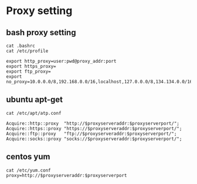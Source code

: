 Proxy setting
==============

## bash proxy setting

    cat .bashrc
    cat /etc/profile

    export http_proxy=user:pwd@proxy_addr:port
    export https_proxy=
    export ftp_proxy=
    export no_proxy=10.0.0.0/8,192.168.0.0/16,localhost,127.0.0.0/8,134.134.0.0/16

## ubuntu apt-get

    cat /etc/apt/atp.conf

    Acquire::http::proxy  "http://$proxyserveraddr:$proxyserverport/";
    Acquire::https::proxy "https://$proxyserveraddr:$proxyserverport/";
    Acquire::ftp::proxy   "ftp://$proxyserveraddr:$proxyserverport/";
    Acquire::socks::proxy "socks://$proxyserveraddr:$proxyserverport/";

## centos yum

    cat /etc/yum.conf
    proxy=http://$proxyserveraddr:$proxyserverport
